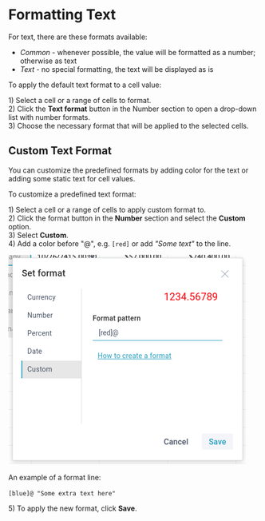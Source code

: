 # Formatting Text

For text, there are these formats available:

* _Common_ - whenever possible, the value will be formatted as a number; otherwise as text
* _Text_ - no special formatting, the text will be displayed as is

To apply the default text format to a cell value:

1\) Select a cell or a range of cells to format.  
 2\) Click the **Text format** button in the Number section to open a drop-down list with number formats.  
 3\) Choose the necessary format that will be applied to the selected cells.  


## Custom Text Format

You can customize the predefined formats by adding color for the text or adding some static text for cell values.

To customize a predefined text format:

1\) Select a cell or a range of cells to apply custom format to.  
 2\) Click the format button in the **Number** section and select the **Custom** option.  
 3\) Select **Custom**.  
 4\) Add a color before "@", e.g. `[red]` or add _"Some text"_ to the line.  


![Custom Date Format](.gitbook/assets/custom_text_format.png)

An example of a format line:

`[blue]@ "Some extra text here"`

5\) To apply the new format, click **Save**.

